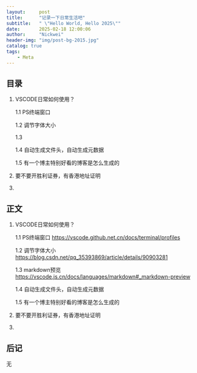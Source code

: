 ```yaml
---
layout:     post
title:      "记录一下日常生活吧"
subtitle:   " \"Hello World, Hello 2025\""
date:       2025-02-18 12:00:06
author:     "Nickwei"
header-img: "img/post-bg-2015.jpg"
catalog: true
tags:
    - Meta
---
```


## 目录

1. VSCODE日常如何使用？

    1.1 PS终端窗口 

    1.2 调节字体大小

    1.3 

    1.4 自动生成文件头，自动生成元数据

    1.5 有一个博主特别好看的博客是怎么生成的
2. 要不要开胜利证券，有香港地址证明
3. 


## 正文

1. VSCODE日常如何使用？

    1.1 PS终端窗口 
    https://vscode.github.net.cn/docs/terminal/profiles

    1.2 调节字体大小
    https://blog.csdn.net/qq_35393869/article/details/90903281

    1.3 markdown预览
    https://vscode.js.cn/docs/languages/markdown#_markdown-preview

    1.4 自动生成文件头，自动生成元数据


    1.5 有一个博主特别好看的博客是怎么生成的


2. 要不要开胜利证券，有香港地址证明

3. 






## 后记

无